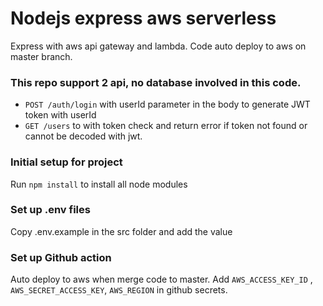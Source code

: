 # Nodejs express aws serverless
Express with aws api gateway and lambda. Code auto deploy to aws on master branch.

### This repo support 2 api, no database involved in this code.
- `POST /auth/login` with userId parameter in the body to generate JWT token with userId
- `GET /users` to with token check and return error if token not found or cannot be decoded with jwt. 


### Initial setup for project
Run `npm install` to install all node modules

### Set up .env files
Copy .env.example in the src folder and add the value

### Set up Github action
Auto deploy to aws when merge code to master. 
Add `AWS_ACCESS_KEY_ID` , `AWS_SECRET_ACCESS_KEY`, `AWS_REGION` in github secrets.
